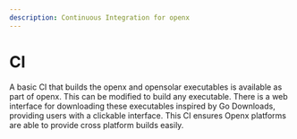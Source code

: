 ```yaml
---
description: Continuous Integration for openx
---
```


# CI

A basic CI that builds the openx and opensolar executables is available as part of openx. This can be modified to build any executable. There is a web interface for downloading these executables inspired by Go Downloads, providing users with a clickable interface. This CI ensures Openx platforms are able to provide cross platform builds easily.

